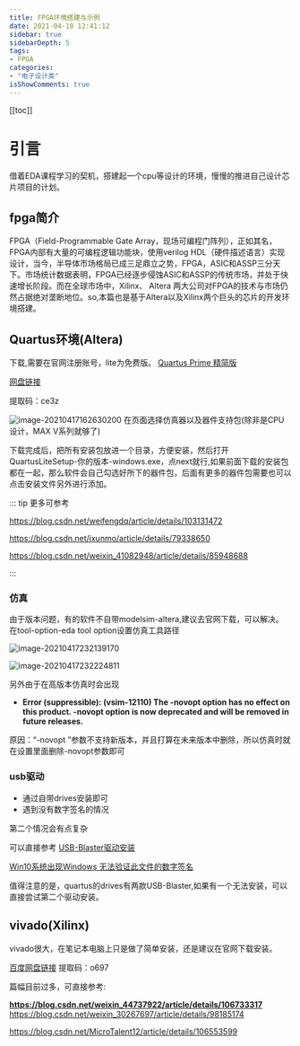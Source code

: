 ```yaml
---
title: FPGA环境搭建与示例
date: 2021-04-10 12:41:12
sidebar: true
sidebarDepth: 5
tags: 
- FPGA
categories:
- "电子设计类"
isShowComments: true
---
```

[[toc]]
# 引言

借着EDA课程学习的契机，搭建起一个cpu等设计的环境，慢慢的推进自己设计芯片项目的计划。
## fpga简介
FPGA（Field-Programmable Gate Array，现场可编程门阵列），正如其名，FPGA内部有大量的可编程逻辑功能块，使用verilog HDL（硬件描述语言）实现设计，当今，半导体市场格局已成三足鼎立之势，FPGA，ASIC和ASSP三分天下。市场统计数据表明，FPGA已经逐步侵蚀ASIC和ASSP的传统市场，并处于快速增长阶段。而在全球市场中，Xilinx、 Altera 两大公司对FPGA的技术与市场仍然占据绝对垄断地位。so,本篇也是基于Altera以及Xilinx两个巨头的芯片的开发环境搭建。

## Quartus环境(Altera)
下载,需要在官网注册账号，lite为免费版。
[Quartus Prime 精简版](https://fpgasoftware.intel.com/20.1/?edition=lite&platform=windows)

[网盘链接](https://pan.baidu.com/s/1OGnDUalP8b7ara-SIv2ckg)

提取码：ce3z 

![image-20210417162630200](https://gitee.com/Lj_Evan/images/raw/master/fpgaenv/20210417162630.png)
在页面选择仿真器以及器件支持包(除非是CPU设计，MAX V系列就够了)

下载完成后，把所有安装包放进一个目录，方便安装，然后打开QuartusLiteSetup-你的版本-windows.exe，点next就行,如果前面下载的安装包都在一起，那么软件会自己勾选好所下的器件包，后面有更多的器件包需要也可以点击安装文件另外进行添加。

::: tip 更多可参考

https://blog.csdn.net/weifengdq/article/details/103131472

https://blog.csdn.net/ixunmo/article/details/79338650

https://blog.csdn.net/weixin_41082948/article/details/85948688


:::

### 仿真

由于版本问题，有的软件不自带modelsim-altera,建议去官网下载，可以解决。
在tool-option-eda tool option设置仿真工具路径

![image-20210417232139170](https://gitee.com/Lj_Evan/images/raw/master/fpgaenv/20210417232139.png)

![image-20210417232224811](https://gitee.com/Lj_Evan/images/raw/master/fpgaenv/20210417232224.png)


另外由于在高版本仿真时会出现
- **Error (suppressible): (vsim-12110) The -novopt option has no effect on this product. -novopt option is now deprecated and will be removed in future releases.**

原因：“-novopt ”参数不支持新版本，并且打算在未来版本中删除，所以仿真时就在设置里面删除-novopt参数即可


### usb驱动

- 通过自带drives安装即可
- 遇到没有数字签名的情况

第二个情况会有点复杂

可以直接参考
[USB-Blaster驱动安装](https://blog.csdn.net/grace_fight/article/details/82961367?ops_request_misc=%257B%2522request%255Fid%2522%253A%2522161822552316780366569135%2522%252C%2522scm%2522%253A%252220140713.130102334.pc%255Fall.%2522%257D&request_id=161822552316780366569135&biz_id=0&utm_medium=distribute.pc_search_result.none-task-blog-2~all~first_rank_v2~rank_v29-1-82961367.pc_search_result_cache&utm_term=quartus%E7%9A%84usb%E4%B8%8B%E8%BD%BD)

[Win10系统出现Windows 无法验证此文件的数字签名](https://blog.csdn.net/weixin_43559850/article/details/103646893?ops_request_misc=%257B%2522request%255Fid%2522%253A%2522161822379016780274186866%2522%252C%2522scm%2522%253A%252220140713.130102334.pc%255Fall.%2522%257D&request_id=161822379016780274186866&biz_id=0&utm_medium=distribute.pc_search_result.none-task-blog-2~all~first_rank_v2~rank_v29-1-103646893.pc_search_result_cache&utm_term=quartus%E7%9A%84usb%E6%B2%A1%E6%9C%89%E7%AD%BE%E5%90%8D)

值得注意的是，quartus的drives有两款USB-Blaster,如果有一个无法安装，可以直接尝试第二个驱动安装。
## vivado(Xilinx)
vivado很大，在笔记本电脑上只是做了简单安装，还是建议在官网下载安装。

[百度网盘链接](https://pan.baidu.com/s/14GwiTJMeX9CdP-3uRWEsqA)
提取码：o697 

篇幅目前过多，可直接参考:

**https://blog.csdn.net/weixin_44737922/article/details/106733317**
https://blog.csdn.net/weixin_30267697/article/details/98185174

https://blog.csdn.net/MicroTalent12/article/details/106553599